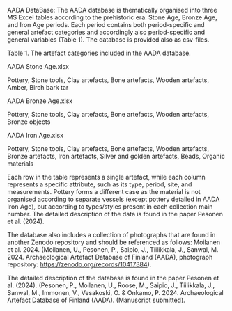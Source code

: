 AADA DataBase:
The AADA database is thematically organised into three MS Excel tables according to the prehistoric era: Stone Age, Bronze Age, and Iron Age periods. 
Each period contains both period-specific and general artefact categories and accordingly also period-specific and general variables (Table 1). The database is provided also as csv-files.

Table 1. The artefact categories included in the AADA database.

AADA Stone Age.xlsx	

Pottery,
Stone tools,
Clay artefacts,
Bone artefacts,
Wooden artefacts,
Amber,
Birch bark tar	

AADA Bronze Age.xlsx

Pottery,
Stone tools,
Clay artefacts,
Bone artefacts,
Wooden artefacts,
Bronze objects	

AADA Iron Age.xlsx

Pottery,
Stone tools,
Clay artefacts,
Bone artefacts,
Wooden artefacts,
Bronze artefacts,
Iron artefacts,
Silver and golden artefacts,
Beads,
Organic materials

Each row in the table represents a single artefact, while each column represents a specific attribute, such as its type, period, site, and measurements. Pottery forms a different case as the material is not organised according to separate vessels (except pottery detailed in AADA Iron Age), but according to types/styles present in each collection main number. The detailed description of the data is found in the paper Pesonen et al. (2024). 

The database also includes a collection of photographs that are found in another Zenodo repository and should be referenced as follows: Moilanen et al. 2024. (Moilanen, U., Pesonen, P., Saipio, J., Tiilikkala, J., Sanwal, M. 2024. Archaeological Artefact Database of Finland (AADA), photograph repository: https://zenodo.org/records/10417384).

The detailed description of the database is found in the paper Pesonen et al. (2024). (Pesonen, P., Moilanen, U., Roose, M., Saipio, J., Tiilikkala, J., Sanwal, M., Immonen, V., Vesakoski, O. & Onkamo, P. 2024. Archaeological Artefact Database of Finland (AADA). (Manuscript submitted).
